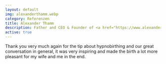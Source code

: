 ```yaml
---
layout: default
img: alexanderthamm.webp
category: Referenzen
title: Alexander Thamm
description: Father and CEO & Founder of <a href="https://www.alexanderthamm.com/" target="_blank">Alexander Thamm GmbH</a>
active: true
---
```


Thank you very much again for the tip about hypnobirthing and our great conversation in general, it was very inspiring and made the birth a lot more pleasant for my wife and me in the end.
